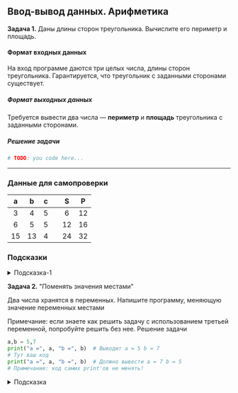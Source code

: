 ## Ввод-вывод данных. Арифметика


__Задача 1.__ Даны длины сторон треугольника. Вычислите его периметр и площадь.

#### Формат входных данных

На вход программе даются три целых числа, длины сторон треугольника.
Гарантируется, что треугольник с заданными сторонами существует.

##### Формат выходных данных

Требуется вывести два числа — **периметр** и **площадь** треугольника с заданными сторонами.

##### Решение задачи

```python
# TODO: you code here...
```

---

### Данные для самопроверки
|   a   |   b   |   c   |   |   S    |   P   |
| :---: | :---: | :---: |---|  :---: | :---: |
|   3   |   4   |   5   |   |    6   |   12  |
|   6   |   5   |   5   |   |   12   |   16  |
|   15  |   13  |   4   |   |   24   |   32  |
### Подсказки

<details>
<summary>Подсказка-1</summary>
Для расчета площади треугольника воспользуйтесь "формулой Герона"
</details>


__Задача 2.__ "Поменять значения местами"

Два числа хранятся в переменных. Напишите программу, меняющую значение переменных местами

Примечание: если знаете как решить задачу с использованием третьей переменной, попробуйте решить без нее.
Решение задачи

```python
a,b = 5,7
print("a =", a, "b =", b)  # Выводит a = 5 b = 7
# Тут ваш код
print("a =", a, "b =", b)  # Должно вывести a = 7 b = 5
# Примечание: код самих print'ов не менять!
```


<details>
<summary>Подсказка</summary>
Сначала решите задачу, используя дополнительную переменную. Затем попробуйте решить задачу, без использование третьей переменной.
</details>


